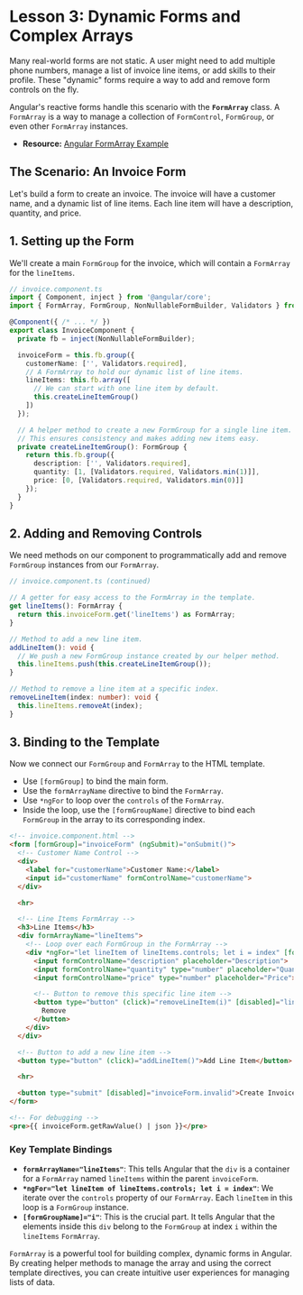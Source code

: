 # Lesson 3: Dynamic Forms and Complex Arrays

Many real-world forms are not static. A user might need to add multiple phone numbers, manage a list of invoice line items, or add skills to their profile. These "dynamic" forms require a way to add and remove form controls on the fly.

Angular's reactive forms handle this scenario with the **`FormArray`** class. A `FormArray` is a way to manage a collection of `FormControl`, `FormGroup`, or even other `FormArray` instances.

- **Resource:** [Angular FormArray Example](https://www.tektutorialshub.com/angular/angular-formarray-example-in-reactive-forms/)

## The Scenario: An Invoice Form

Let's build a form to create an invoice. The invoice will have a customer name, and a dynamic list of line items. Each line item will have a description, quantity, and price.

## 1. Setting up the Form

We'll create a main `FormGroup` for the invoice, which will contain a `FormArray` for the `lineItems`.

```typescript
// invoice.component.ts
import { Component, inject } from '@angular/core';
import { FormArray, FormGroup, NonNullableFormBuilder, Validators } from '@angular/forms';

@Component({ /* ... */ })
export class InvoiceComponent {
  private fb = inject(NonNullableFormBuilder);

  invoiceForm = this.fb.group({
    customerName: ['', Validators.required],
    // A FormArray to hold our dynamic list of line items.
    lineItems: this.fb.array([
      // We can start with one line item by default.
      this.createLineItemGroup()
    ])
  });

  // A helper method to create a new FormGroup for a single line item.
  // This ensures consistency and makes adding new items easy.
  private createLineItemGroup(): FormGroup {
    return this.fb.group({
      description: ['', Validators.required],
      quantity: [1, [Validators.required, Validators.min(1)]],
      price: [0, [Validators.required, Validators.min(0)]]
    });
  }
}
```

## 2. Adding and Removing Controls

We need methods on our component to programmatically add and remove `FormGroup` instances from our `FormArray`.

```typescript
// invoice.component.ts (continued)

// A getter for easy access to the FormArray in the template.
get lineItems(): FormArray {
  return this.invoiceForm.get('lineItems') as FormArray;
}

// Method to add a new line item.
addLineItem(): void {
  // We push a new FormGroup instance created by our helper method.
  this.lineItems.push(this.createLineItemGroup());
}

// Method to remove a line item at a specific index.
removeLineItem(index: number): void {
  this.lineItems.removeAt(index);
}
```

## 3. Binding to the Template

Now we connect our `FormGroup` and `FormArray` to the HTML template.

-   Use `[formGroup]` to bind the main form.
-   Use the `formArrayName` directive to bind the `FormArray`.
-   Use `*ngFor` to loop over the `controls` of the `FormArray`.
-   Inside the loop, use the `[formGroupName]` directive to bind each `FormGroup` in the array to its corresponding index.

```html
<!-- invoice.component.html -->
<form [formGroup]="invoiceForm" (ngSubmit)="onSubmit()">
  <!-- Customer Name Control -->
  <div>
    <label for="customerName">Customer Name:</label>
    <input id="customerName" formControlName="customerName">
  </div>

  <hr>

  <!-- Line Items FormArray -->
  <h3>Line Items</h3>
  <div formArrayName="lineItems">
    <!-- Loop over each FormGroup in the FormArray -->
    <div *ngFor="let lineItem of lineItems.controls; let i = index" [formGroupName]="i">
      <input formControlName="description" placeholder="Description">
      <input formControlName="quantity" type="number" placeholder="Quantity">
      <input formControlName="price" type="number" placeholder="Price">

      <!-- Button to remove this specific line item -->
      <button type="button" (click)="removeLineItem(i)" [disabled]="lineItems.length <= 1">
        Remove
      </button>
    </div>
  </div>

  <!-- Button to add a new line item -->
  <button type="button" (click)="addLineItem()">Add Line Item</button>

  <hr>

  <button type="submit" [disabled]="invoiceForm.invalid">Create Invoice</button>
</form>

<!-- For debugging -->
<pre>{{ invoiceForm.getRawValue() | json }}</pre>
```

### Key Template Bindings

-   **`formArrayName="lineItems"`**: This tells Angular that the `div` is a container for a `FormArray` named `lineItems` within the parent `invoiceForm`.
-   **`*ngFor="let lineItem of lineItems.controls; let i = index"`**: We iterate over the `controls` property of our `FormArray`. Each `lineItem` in this loop is a `FormGroup` instance.
-   **`[formGroupName]="i"`**: This is the crucial part. It tells Angular that the elements inside this `div` belong to the `FormGroup` at index `i` within the `lineItems` `FormArray`.

`FormArray` is a powerful tool for building complex, dynamic forms in Angular. By creating helper methods to manage the array and using the correct template directives, you can create intuitive user experiences for managing lists of data.